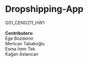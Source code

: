 # Dropshipping-App
G01_CENG211_HW1 <br /> <br />
**Contributors:** <br />
Ege Bozdemir <br />
Mertcan Tabakoğlu <br />
Esma İrem Tek <br />
Kağan Aslancan 
